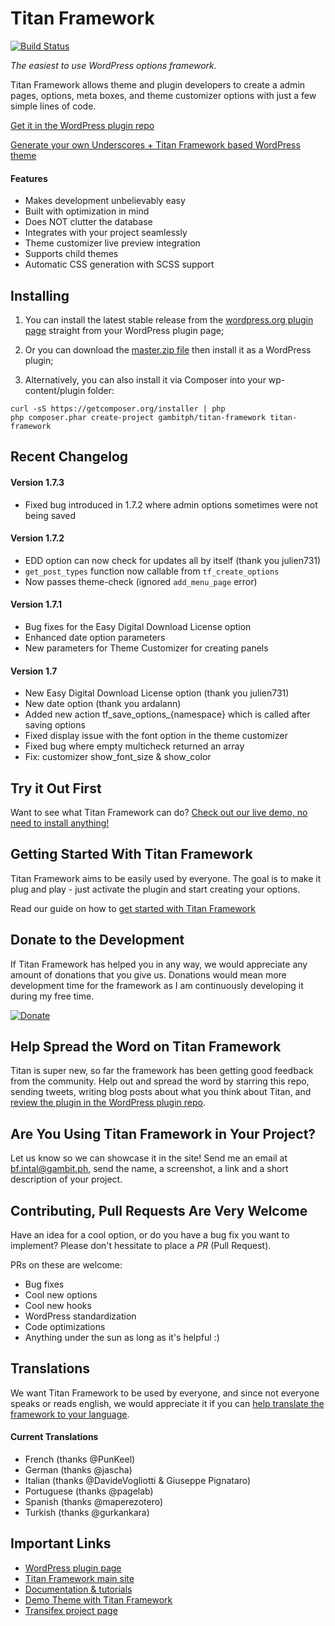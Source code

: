Titan Framework
=======

[![Build Status](https://travis-ci.org/gambitph/Titan-Framework.png?branch=master)](https://travis-ci.org/gambitph/Titan-Framework)

*The easiest to use WordPress options framework.*

Titan Framework allows theme and plugin developers to create a admin pages, options, meta boxes, and theme customizer options with just a few simple lines of code.

[Get it in the WordPress plugin repo](https://wordpress.org/plugins/titan-framework/)

[Generate your own Underscores + Titan Framework based WordPress theme](http://www.titanframework.net)

#### Features
* Makes development unbelievably easy
* Built with optimization in mind
* Does NOT clutter the database
* Integrates with your project seamlessly
* Theme customizer live preview integration
* Supports child themes
* Automatic CSS generation with SCSS support

## Installing

1. You can install the latest stable release from the [wordpress.org plugin page](https://wordpress.org/plugins/titan-framework/) straight from your WordPress plugin page;

2. Or you can download the [master.zip file](https://github.com/gambitph/Titan-Framework/archive/master.zip) then install it as a WordPress plugin;

3. Alternatively, you can also install it via Composer into your wp-content/plugin folder:

```
curl -sS https://getcomposer.org/installer | php
php composer.phar create-project gambitph/titan-framework titan-framework
```

## Recent Changelog

#### Version 1.7.3
* Fixed bug introduced in 1.7.2 where admin options sometimes were not being saved

#### Version 1.7.2
* EDD option can now check for updates all by itself (thank you julien731)
* `get_post_types` function now callable from `tf_create_options`
* Now passes theme-check (ignored `add_menu_page` error)

#### Version 1.7.1
* Bug fixes for the Easy Digital Download License option
* Enhanced date option parameters
* New parameters for Theme Customizer for creating panels

#### Version 1.7
* New Easy Digital Download License option (thank you julien731)
* New date option (thank you ardalann)
* Added new action tf_save_options_{namespace} which is called after saving options
* Fixed display issue with the font option in the theme customizer
* Fixed bug where empty multicheck returned an array
* Fix: customizer show_font_size & show_color

## Try it Out First

Want to see what Titan Framework can do? [Check out our live demo, no need to install anything!](http://demo.titanframework.net/wp-admin/)

## Getting Started With Titan Framework

Titan Framework aims to be easily used by everyone. The goal is to make it plug and play - just activate the plugin and start creating your options.

Read our guide on how to [get started with Titan Framework](http://wordpress.org/plugins/titan-framework/)


## Donate to the Development

If Titan Framework has helped you in any way, we would appreciate any amount of donations that you give us. Donations would mean more development time for the framework as I am continuously developing it during my free time.

[![Donate](https://www.paypalobjects.com/en_US/i/btn/btn_donateCC_LG.gif)](https://www.paypal.com/cgi-bin/webscr?cmd=_s-xclick&hosted_button_id=9X7HJBGJ37VH6)


## Help Spread the Word on Titan Framework

Titan is super new, so far the framework has been getting good feedback from the community. Help out and spread the word by starring this repo, sending tweets, writing blog posts about what you think about Titan, and [review the plugin in the WordPress plugin repo](http://wordpress.org/support/view/plugin-reviews/titan-framework).


## Are You Using Titan Framework in Your Project?

Let us know so we can showcase it in the site! Send me an email at bf.intal@gambit.ph, send the name, a screenshot, a link and a short description of your project.


## Contributing, Pull Requests Are Very Welcome

Have an idea for a cool option, or do you have a bug fix you want to implement? Please don't hessitate to place a *PR* (Pull Request).

PRs on these are welcome:
* Bug fixes
* Cool new options
* Cool new hooks
* WordPress standardization
* Code optimizations
* Anything under the sun as long as it's helpful :)


## Translations

We want Titan Framework to be used by everyone, and since not everyone speaks or reads english, we would appreciate it if you can [help translate the framework to your language](https://www.transifex.com/projects/p/titan-framework/).

#### Current Translations
* French (thanks @PunKeel)
* German (thanks @jascha)
* Italian (thanks @DavideVogliotti & Giuseppe Pignataro)
* Portuguese (thanks @pagelab)
* Spanish (thanks @maperezotero)
* Turkish (thanks @gurkankara)

## Important Links

* [WordPress plugin page](http://wordpress.org/plugins/titan-framework/)
* [Titan Framework main site](http://www.titanframework.net)
* [Documentation & tutorials](http://www.titanframework.net/docs)
* [Demo Theme with Titan Framework](https://github.com/gambitph/Titan-Framework-Demo-Theme)
* [Transifex project page](https://www.transifex.com/projects/p/titan-framework/)





